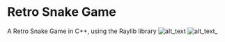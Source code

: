 # Retro Snake Game
A Retro Snake Game in C++, using the Raylib library
![alt_text](https://imgur.com/k5WryNh.png[/img])
![alt_text_](https://imgur.com/i2S5Ftq.png[/img])
